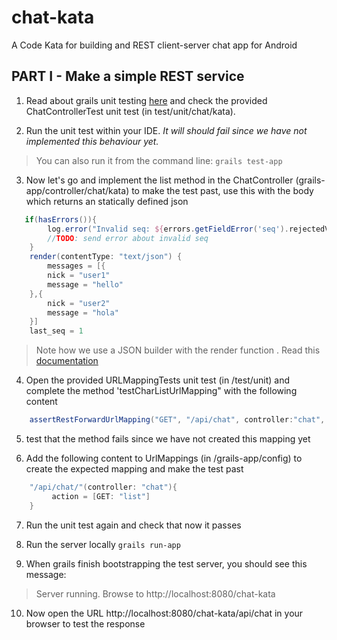 chat-kata
=========

A Code Kata for building and REST client-server chat app for Android

PART I - Make a simple REST service
------------------------------------

1. Read about grails unit testing [here][1] and check the provided ChatControllerTest unit test (in test/unit/chat/kata).

2. Run the unit test within your IDE. *It will should fail since we have not implemented this behaviour yet.*

> You can also run it from the command line:  `grails test-app`

3. Now let's go and implement the list method in the ChatController (grails-app/controller/chat/kata) to make the test past, use this with the body which returns an statically defined json

```groovy
   if(hasErrors()){
        log.error("Invalid seq: ${errors.getFieldError('seq').rejectedValue}")
        //TODO: send error about invalid seq
    }
    render(contentType: "text/json") {
        messages = [{
        nick = "user1"
        message = "hello"
    },{
        nick = "user2"
        message = "hola"
    }]
    last_seq = 1
```

> Note how we use a JSON builder with the render function . Read this [documentation][2]  

4. Open the provided URLMappingTests unit test (in /test/unit) and complete the method 'testCharListUrlMapping" with the following content

```groovy
    assertRestForwardUrlMapping("GET", "/api/chat", controller:"chat", action:"list")
```

5. test that the method fails since we have not created this mapping yet

6. Add the following content to UrlMappings (in /grails-app/config) to create the expected mapping and make the test past

```groovy
    "/api/chat/"(controller: "chat"){
	     action = [GET: "list"]
    }
```

7. Run the unit test again and check that now it passes

8. Run the server locally ``grails run-app``

9. When grails finish bootstrapping the test server, you should see this message:

> Server running. Browse to http://localhost:8080/chat-kata

10. Now open the URL http://localhost:8080/chat-kata/api/chat in your browser to test the response




[1]: http://grails.org/doc/2.2.1/guide/testing.html "Grails Unit Testing"
[2]: http://grails.org/doc/2.2.1/ref/Controllers/render.html "Grails reder user guide"
